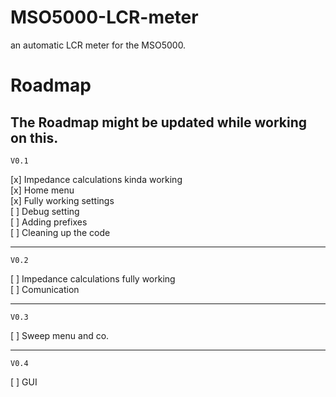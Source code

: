 # MSO5000-LCR-meter  
an automatic LCR meter for the MSO5000.  
  
# Roadmap  
The Roadmap might be updated while working on this.
----------------------------------------------------------------------------
	V0.1

[x]	Impedance calculations kinda working  
[x]	Home menu  
[x]	Fully working settings  
[ ]	Debug setting  
[ ]	Adding prefixes  
[ ]	Cleaning up the code

----------------------------------------------------------------------------
	V0.2

[ ]	Impedance calculations fully working  
[ ]	Comunication  

----------------------------------------------------------------------------
	V0.3
	
[ ]	Sweep menu and co.  

----------------------------------------------------------------------------
	V0.4
	
[ ]	GUI  
